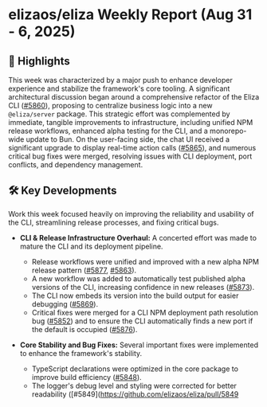 # elizaos/eliza Weekly Report (Aug 31 - 6, 2025)

## 🚀 Highlights
This week was characterized by a major push to enhance developer experience and stabilize the framework's core tooling. A significant architectural discussion began around a comprehensive refactor of the Eliza CLI ([#5860](https://github.com/elizaos/eliza/issues/5860)), proposing to centralize business logic into a new `@eliza/server` package. This strategic effort was complemented by immediate, tangible improvements to infrastructure, including unified NPM release workflows, enhanced alpha testing for the CLI, and a monorepo-wide update to Bun. On the user-facing side, the chat UI received a significant upgrade to display real-time action calls ([#5865](https://github.com/elizaos/eliza/pull/5865)), and numerous critical bug fixes were merged, resolving issues with CLI deployment, port conflicts, and dependency management.

## 🛠️ Key Developments
Work this week focused heavily on improving the reliability and usability of the CLI, streamlining release processes, and fixing critical bugs.

-   **CLI & Release Infrastructure Overhaul:** A concerted effort was made to mature the CLI and its deployment pipeline.
    -   Release workflows were unified and improved with a new alpha NPM release pattern ([#5877](https://github.com/elizaos/eliza/pull/5877), [#5863](https://github.com/elizaos/eliza/pull/5863)).
    -   A new workflow was added to automatically test published alpha versions of the CLI, increasing confidence in new releases ([#5873](https://github.com/elizaos/eliza/pull/5873)).
    -   The CLI now embeds its version into the build output for easier debugging ([#5869](https://github.com/elizaos/eliza/pull/5869)).
    -   Critical fixes were merged for a CLI NPM deployment path resolution bug ([#5852](https://github.com/elizaos/eliza/pull/5852)) and to ensure the CLI automatically finds a new port if the default is occupied ([#5876](https://github.com/elizaos/eliza/pull/5876)).

-   **Core Stability and Bug Fixes:** Several important fixes were implemented to enhance the framework's stability.
    -   TypeScript declarations were optimized in the core package to improve build efficiency ([#5848](https://github.com/elizaos/eliza/pull/5848)).
    -   The logger's debug level and styling were corrected for better readability ([#5849](https://github.com/elizaos/eliza/pull/5849